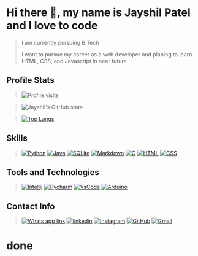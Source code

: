 # Hi there 👋, my name is Jayshil Patel and I love to code
>I am currently pursuing B.Tech 
>
>I want to pursue my career as a web developer and planing to learn HTML, CSS, and Javascript in near future

## Profile Stats 
>![Profile visits](https://komarev.com/ghpvc/?username=Jayshil-Patel&color=blue)

>![Jayshil's GitHub stats](https://github-readme-stats.vercel.app/api?username=Jayshil-Patel&hide=contribs,prs,issues&theme=tokyonight)

>[![Top Langs](https://github-readme-stats.vercel.app/api/top-langs/?username=Jayshil-Patel&layout=compact&theme=tokyonight&hide=Makefile&langs_count=10)](https://github.com/anuraghazra/github-readme-stats)

## Skills
> [![Python](https://img.shields.io/badge/Python-3776AB?style=for-the-badge&logo=python&logoColor=white)](https://www.python.org/)
> [![Java](https://img.shields.io/badge/Java-ED8B00?style=for-the-badge&logo=java&logoColor=white)](https://www.oracle.com/java/technologies/)
> [![SQLite](https://img.shields.io/badge/SQLite-07405E?style=for-the-badge&logo=sqlite&logoColor=white)](https://www.sqlite.org/index.html)
> [![Markdown](https://img.shields.io/badge/Markdown-000000?style=for-the-badge&logo=markdown&logoColor=white)](https://guides.github.com/features/mastering-markdown/)
> [![C](https://img.shields.io/badge/C-00599C?style=for-the-badge&logo=c&logoColor=whitec)](https://en.wikipedia.org/wiki/C_(programming_language))
> [![HTML](https://img.shields.io/badge/HTML5-E34F26?style=for-the-badge&logo=html5&logoColor=white)](https://developer.mozilla.org/en-US/docs/Web/HTML)
> [![CSS](https://img.shields.io/badge/CSS3-1572B6?style=for-the-badge&logo=css3&logoColor=white)](https://developer.mozilla.org/en-US/docs/Web/CSS)

## Tools and Technologies
>[![Intellij](https://img.shields.io/badge/IntelliJ_Idea-003168?style=for-the-badge&logo=IntelliJ_Idea&logoColor=white)](https://www.jetbrains.com/idea/)
>[![Pycharm](https://img.shields.io/badge/PyCharm-00C300?style=for-the-badge&logo=PyCharm&logoColor=white)](https://www.jetbrains.com/pycharm/)
>[![VsCode](https://img.shields.io/badge/Visual_Studio_Code-007ACC?style=for-the-badge&logo=Visual_Studio_Code&logoColor=white)](https://code.visualstudio.com/)
>[![Arduino](https://img.shields.io/badge/Arduino-00979D?style=for-the-badge&logo=Arduino&logoColor=white)](https://www.arduino.cc/en/software)


## Contact Info
>[![Whats app link](https://img.shields.io/badge/WhatsApp-25D366?style=for-the-badge&logo=whatsapp&logoColor=white)](https://wa.me/918141487230)
>[![linkedin](https://img.shields.io/badge/LinkedIn-0077B5?style=for-the-badge&logo=linkedin&logoColor=white)](https://www.linkedin.com/in/jayshil-patel-607819171/)
>[![Instagram](https://img.shields.io/badge/Instagram-E4405F?style=for-the-badge&logo=instagram&logoColor=white)](https://instagram.com/justchillll?igshid=csicrdof9bba)
>[![GitHub](https://img.shields.io/badge/GitHub-100000?style=for-the-badge&logo=github&logoColor=white)](https://github.com/Jayshil-Patel)
>[![Gmail](https://img.shields.io/badge/Gmail-D14836?style=for-the-badge&logo=gmail&logoColor=white)](mailto:jayshiljatin@gmail.com)

# done